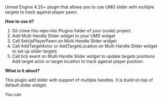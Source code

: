 Unreal Engine 4.20+ plugin that allows you to use UMG slider with multiple targets to track against player pawn.

**How to use it?**

1) Git clone this repo into Plugins folder of your (code) project. 
2) Add Multi Handle Slider widget to your UMG widget
3) Call SetUpPlayerPawn on Multi Handle Slider widget
4) Call AddTargetActor or AddTargetLocation on Multi Handle Slider widget to set up slider targets
5) Call tick event on Multi Handle Slider widget to update targets positions
 Add target actor or target location to track against player position.

**What is it about?**

This plugin add slider with support of multiple handles. It is build on top of default slider widget. 

You can 
